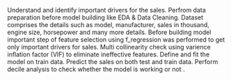 Understand and identify important drivers for the sales. Perfrom data preparation before model building like EDA & Data Cleaning.
Dataset comprises the details such as model, manufacturer, sales in thousand, engine size, horsepower and many more details.
Before building model important step of feature selection using f_regression was performed to get only important drivers for sales.
Multi collinearity check using varience inflation factor (VIF) to eliminate ineffective features.
Define and fit the model on train data.
Predict the sales on both test and train data.
Perform decile analysis to check whether the model is working or not .

